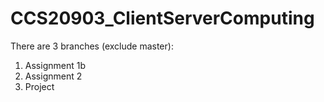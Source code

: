 # CCS20903_ClientServerComputing
There are 3 branches (exclude master):
1. Assignment 1b
2. Assignment 2
3. Project
